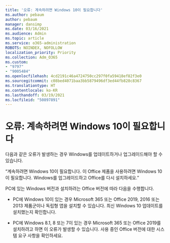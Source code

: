 ```yaml
---
title: '오류: 계속하려면 Windows 10이 필요합니다'
ms.author: pebaum
author: pebaum
manager: dansimp
ms.date: 03/16/2021
ms.audience: Admin
ms.topic: article
ms.service: o365-administration
ROBOTS: NOINDEX, NOFOLLOW
localization_priority: Priority
ms.collection: Adm_O365
ms.custom:
- "9797"
- "9005484"
ms.openlocfilehash: 4cd2191c46a4724750cc297f0fa59418ef82f3e0
ms.sourcegitcommit: c08bed4071baa3bb5879496df3ed44fb828c8367
ms.translationtype: HT
ms.contentlocale: ko-KR
ms.lasthandoff: 03/19/2021
ms.locfileid: "50897891"
---
```

# <a name="error-you-need-windows-10-to-continue"></a>오류: 계속하려면 Windows 10이 필요합니다

다음과 같은 오류가 발생하는 경우 Windows를 업데이트하거나 업그레이드해야 할 수 있습니다.

“계속하려면 Windows 10이 필요합니다. 이 Office 제품을 사용하려면 Windows 10이 필요합니다. Windows를 업그레이드하고 Office를 다시 설치하세요.”

PC에 있는 Windows 버전과 설치하려는 Office 버전에 따라 다음을 수행합니다.

- PC에 Windows 10이 있는 경우 Microsoft 365 또는 Office 2019, 2016 또는 2013 제품군이나 독립형 앱을 설치할 수 있습니다. 최신 Windows 10 업데이트를 설치했는지 확인합니다.

- PC에 Windows 8.1, 8 또는 7이 있는 경우 Microsoft 365 또는 Office 2019를 설치하려고 하면 이 오류가 발생할 수 있습니다. 사용 중인 Office 버전에 대한 시스템 요구 사항을 확인하세요.